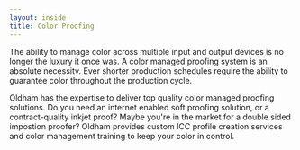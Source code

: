 ```yaml
---
layout: inside
title: Color Proofing
---
```

The ability to manage color across multiple input and output devices is no longer the luxury it once was. A color managed proofing system is an absolute necessity. Ever shorter production schedules require the ability to guarantee color throughout the production cycle.

Oldham has the expertise to deliver top quality color managed proofing solutions. Do you need an internet enabled soft proofing solution, or a contract-quality inkjet proof? Maybe you're in the market for a double sided impostion proofer? Oldham provides custom ICC profile creation services and color management training to keep your color in control.
